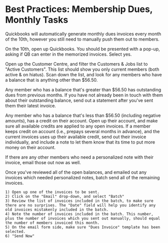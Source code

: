 Best Practices: Membership Dues, Monthly Tasks
==============================================

Quickbooks will automatically generate monthly dues invoices every month of the 10th, however you still need to manually push them out to members.

On the 10th, open up Quickbooks. You should be presented with a pop-up, asking if QB can enter in the memorized invoices. Select yes.

Open up the Customer Centre, and filter the Customers & Jobs list to "Active Customers". This list should show you only current members (both active & on hiatus). Scan down the list, and look for any members who have a balance that is anything other than $56.50. 

Any member who has a balance that's greater than $56.50 has outstanding dues from previous months. If you have not already been in touch with them about their outstanding balance, send out a statement after you've sent them their latest invoice.

Any member who has a balance that's less than $56.50 (including negative amounts), has a credit on their account. Open up their account, and make sure all available credits are applied to any open invoices. If a member keeps credit on account (i.e., prepays several months in advance), and the current invoices uses up their available credit, send out their invoice individually, and include a note to let them know that its time to put more money on their account.

If there are any other members who need a personalized note with their invoice, email those out now as well. 

Once you've reviewed all of the open balances, and emailed out any invoices which needed personalized notes, batch send all of the remaining invoices.

    1) Open up one of the invoices to be sent. 
    2) Click on the "Email" drop-down, and select "Batch"
    3) Review the list of invoices included in the batch, to make sure there are no surprises. The "Date" field will help you identify any old invoices mistakenly included in the batch.
    4) Note the number of invoices included in the batch. This number, plus the number of invoices which you sent out manually, should equal the number of members invoiced this month.
    5) On the email form side, make sure "Dues Invoice" template has been selected.
    6) "Send Now"
    
